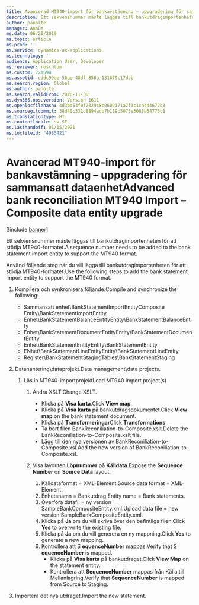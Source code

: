 ```yaml
---
title: Avancerad MT940-import för bankavstämning – uppgradering för sammansatt dataenhet
description: Ett sekvensnummer måste läggas till bankutdragimportenheten för att stödja MT940-formatet.
author: panolte
manager: AnnBe
ms.date: 06/20/2019
ms.topic: article
ms.prod: ''
ms.service: dynamics-ax-applications
ms.technology: ''
audience: Application User, Developer
ms.reviewer: roschlom
ms.custom: 221594
ms.assetid: dddc99ae-56ae-48df-856a-131079c17dcb
ms.search.region: Global
ms.author: panolte
ms.search.validFrom: 2016-11-30
ms.dyn365.ops.version: Version 1611
ms.openlocfilehash: 4d3bd54f0f2329c8c0602171a7f3c1ca444672b3
ms.sourcegitcommit: 38d40c331c8894acb7b119c5073e3088b54776c1
ms.translationtype: HT
ms.contentlocale: sv-SE
ms.lasthandoff: 01/15/2021
ms.locfileid: "4985421"
---
```

# <a name="advanced-bank-reconciliation-mt940-import--composite-data-entity-upgrade"></a><span data-ttu-id="51bdd-103">Avancerad MT940-import för bankavstämning – uppgradering för sammansatt dataenhet</span><span class="sxs-lookup"><span data-stu-id="51bdd-103">Advanced bank reconciliation MT940 Import – Composite data entity upgrade</span></span>

[!include [banner](../includes/banner.md)]

<span data-ttu-id="51bdd-104">Ett sekvensnummer måste läggas till bankutdragimportenheten för att stödja MT940-formatet.</span><span class="sxs-lookup"><span data-stu-id="51bdd-104">A sequence number needs to be added to the bank statement import entity to support the MT940 format.</span></span> 

<span data-ttu-id="51bdd-105">Använd följande steg när du vill lägga till bankutdragimportenheten för att stödja MT940-formatet.</span><span class="sxs-lookup"><span data-stu-id="51bdd-105">Use the following steps to add the bank statement import entity to support the MT940 format.</span></span>

1.  <span data-ttu-id="51bdd-106">Kompilera och synkronisera följande:</span><span class="sxs-lookup"><span data-stu-id="51bdd-106">Compile and synchronize the following:</span></span>
    -   <span data-ttu-id="51bdd-107">Sammansatt enhet\\BankStatementImportEntity</span><span class="sxs-lookup"><span data-stu-id="51bdd-107">Composite Entity\\BankStatementImportEntity</span></span>
    -   <span data-ttu-id="51bdd-108">Enhet\\BankStatementBalanceEntity</span><span class="sxs-lookup"><span data-stu-id="51bdd-108">Entity\\BankStatementBalanceEntity</span></span>
    -   <span data-ttu-id="51bdd-109">Enhet\\BankStatementDocumentEntity</span><span class="sxs-lookup"><span data-stu-id="51bdd-109">Entity\\BankStatementDocumentEntity</span></span>
    -   <span data-ttu-id="51bdd-110">Enhet\\BankStatementEntity</span><span class="sxs-lookup"><span data-stu-id="51bdd-110">Entity\\BankStatementEntity</span></span>
    -   <span data-ttu-id="51bdd-111">ENhet\\BankStatementLineEntity</span><span class="sxs-lookup"><span data-stu-id="51bdd-111">Entity\\BankStatementLineEntity</span></span>
    -   <span data-ttu-id="51bdd-112">Register\\BankStatementStaging</span><span class="sxs-lookup"><span data-stu-id="51bdd-112">Tables\\BankStatementStaging</span></span>

2.  <span data-ttu-id="51bdd-113">Datahantering\\dataprojekt.</span><span class="sxs-lookup"><span data-stu-id="51bdd-113">Data management\\data projects.</span></span>
    1.  <span data-ttu-id="51bdd-114">Läs in MT940-importprojekt</span><span class="sxs-lookup"><span data-stu-id="51bdd-114">Load MT940 import project(s)</span></span>
        1.  <span data-ttu-id="51bdd-115">Ändra XSLT.</span><span class="sxs-lookup"><span data-stu-id="51bdd-115">Change XSLT.</span></span>
            -   <span data-ttu-id="51bdd-116">Klicka på **Visa karta**.</span><span class="sxs-lookup"><span data-stu-id="51bdd-116">Click **View map**.</span></span>
            -   <span data-ttu-id="51bdd-117">Klicka på **Visa karta** på bankutdragsdokumentet.</span><span class="sxs-lookup"><span data-stu-id="51bdd-117">Click **View map** on the bank statement document.</span></span>
            -   <span data-ttu-id="51bdd-118">Klicka på **Transformeringar**</span><span class="sxs-lookup"><span data-stu-id="51bdd-118">Click **Transformations**</span></span>
            -   <span data-ttu-id="51bdd-119">Ta bort filen BankReconiliation-to-Composite.xslt.</span><span class="sxs-lookup"><span data-stu-id="51bdd-119">Delete the BankReconiliation-to-Composite.xslt file.</span></span>
            -   <span data-ttu-id="51bdd-120">Lägg till den nya versionen av BankReconiliation-to-Composite.xsl.</span><span class="sxs-lookup"><span data-stu-id="51bdd-120">Add the new version of BankReconiliation-to-Composite.xsl.</span></span>

        2.  <span data-ttu-id="51bdd-121">Visa layouten **Löpnummer** på **Källdata**.</span><span class="sxs-lookup"><span data-stu-id="51bdd-121">Expose the **Sequence Number** on **Source Data** layout.</span></span>
            1.  <span data-ttu-id="51bdd-122">Källdataformat = XML-Element.</span><span class="sxs-lookup"><span data-stu-id="51bdd-122">Source data format = XML-Element.</span></span>
            2.  <span data-ttu-id="51bdd-123">Enhetsnamn = Bankutdrag.</span><span class="sxs-lookup"><span data-stu-id="51bdd-123">Entity name = Bank statements.</span></span>
            3.  <span data-ttu-id="51bdd-124">Överföra datafil = ny version SampleBankCompositeEntity.xml.</span><span class="sxs-lookup"><span data-stu-id="51bdd-124">Upload data file = new version SampleBankCompositeEntity.xml.</span></span>
            4.  <span data-ttu-id="51bdd-125">Klicka på **Ja** om du vill skriva över den befintliga filen.</span><span class="sxs-lookup"><span data-stu-id="51bdd-125">Click **Yes** to overwrite the existing file.</span></span>
            5.  <span data-ttu-id="51bdd-126">Klicka på **Ja** om du vill generera en ny mappning.</span><span class="sxs-lookup"><span data-stu-id="51bdd-126">Click **Yes** to generate a new mapping.</span></span>
            6.  <span data-ttu-id="51bdd-127">Kontrollera att S **equenceNumber** mappas.</span><span class="sxs-lookup"><span data-stu-id="51bdd-127">Verify that S **equenceNumber** is mapped.</span></span>
                -   <span data-ttu-id="51bdd-128">Klicka på **Visa karta** på bankutdraget.</span><span class="sxs-lookup"><span data-stu-id="51bdd-128">Click **View Map** on the statement entity.</span></span>
                -   <span data-ttu-id="51bdd-129">Kontrollera att **SequenceNumber** mappas från Källa till Mellanlagring.</span><span class="sxs-lookup"><span data-stu-id="51bdd-129">Verify that **SequenceNumber** is mapped from Source to Staging.</span></span>

3.  <span data-ttu-id="51bdd-130">Importera det nya utdraget.</span><span class="sxs-lookup"><span data-stu-id="51bdd-130">Import the new statement.</span></span>




